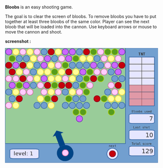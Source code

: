 **Bloobs** is an  easy shooting game.

The goal is to clear the screen of bloobs.
To remove bloobs you have to put together at least three bloobs
of the same color.
Player can see the next bloob that will be loaded into the cannon.
Use keyboard arrows or mouse to move the cannon and shoot.

**screenshot :**

![screenshot](/bloobs/PNG/screenshot.png)
